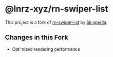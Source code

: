 # @lnrz-xyz/rn-swiper-list

This project is a fork of [rn-swiper-list](https://github.com/Skipperlla/rn-swiper-list) by [Skipperlla](https://github.com/Skipperlla).

## Changes in this Fork

- Optimized rendering performance
